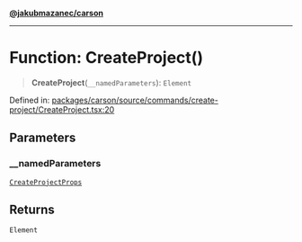 [**@jakubmazanec/carson**](../README.md)

---

# Function: CreateProject()

> **CreateProject**(`__namedParameters`): `Element`

Defined in:
[packages/carson/source/commands/create-project/CreateProject.tsx:20](https://github.com/jakubmazanec/tools/blob/5907d31a071e860d7db8b8a00f698d18fe23e18a/packages/carson/source/commands/create-project/CreateProject.tsx#L20)

## Parameters

### \_\_namedParameters

[`CreateProjectProps`](../type-aliases/CreateProjectProps.md)

## Returns

`Element`
